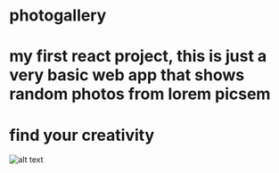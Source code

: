 # photogallery
# my first react project, this is just a very basic web app that shows random photos from lorem picsem
# find your creativity

![alt text](https://i.ibb.co/LP7BD2z/Screen-Shot-2021-11-15-at-1-04-13-PM.png)
